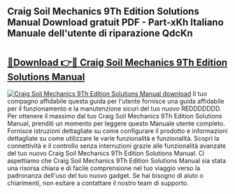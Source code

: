 ## Craig Soil Mechanics 9Th Edition Solutions Manual Download gratuit PDF - Part-xKh Italiano Manuale dell'utente di riparazione QdcKn

# <h2><a href="http://dfbtpn7.blite.top/?on=Craig+Soil+Mechanics+9Th+Edition+Solutions+Manual">🔗Download 👉🔴 Craig Soil Mechanics 9Th Edition Solutions Manual</a></h2>

[![Craig Soil Mechanics 9Th Edition Solutions Manual download](https://i.imgur.com/lujVjoI.png)](http://dfbtpn7.blite.top/?on=Craig+Soil+Mechanics+9Th+Edition+Solutions+Manual)
Il tuo compagno affidabile questa guida per l'utente fornisce una guida affidabile per il funzionamento e la manutenzione sicuri del tuo nuovo REDDDDDDD. Per ottenere il massimo dal tuo Craig Soil Mechanics 9Th Edition Solutions Manual, prenditi un momento per leggere questo Manuale utente completo. Fornisce istruzioni dettagliate su come configurare il prodotto e informazioni dettagliate su come utilizzare le varie funzionalità e funzionalità. Scopri la connettività e il controllo senza interruzioni grazie alle funzionalità avanzate del tuo nuovo Craig Soil Mechanics 9Th Edition Solutions Manual. Ci aspettiamo che Craig Soil Mechanics 9Th Edition Solutions Manual sia stata una risorsa chiara e di facile comprensione nel tuo viaggio verso la padronanza dell'uso del tuo nuovo gadget. Se hai bisogno di aiuto o chiarimenti, non esitare a contattare il nostro team di supporto.
